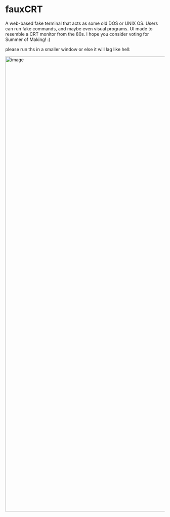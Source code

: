 # fauxCRT
A web-based fake terminal that acts as some old DOS or UNIX OS. Users can run fake commands, and maybe even visual programs. UI made to resemble a CRT monitor from the 80s. I hope you consider voting for Summer of Making! :)

please run ths in a smaller window or else it will lag like hell:

<img width="2793" height="1440" alt="image" src="https://github.com/user-attachments/assets/4914d366-fe30-4aa0-bf4a-de109661398c" />
